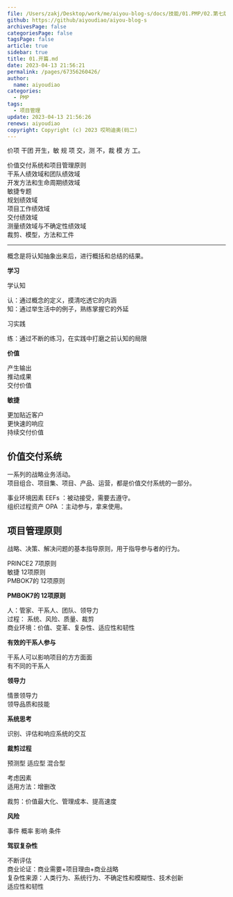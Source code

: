 ```yaml
---
file: /Users/zakj/Desktop/work/me/aiyou-blog-s/docs/技能/01.PMP/02.第七版/01.开篇.md
github: https://github/aiyoudiao/aiyou-blog-s
archivesPage: false
categoriesPage: false
tagsPage: false
article: true
sidebar: true
title: 01.开篇.md
date: 2023-04-13 21:56:21
permalink: /pages/67356260426/
author: 
  name: aiyoudiao
categories: 
  - PMP
tags: 
  - 项目管理
update: 2023-04-13 21:56:26
renews: aiyoudiao
copyright: Copyright (c) 2023 哎哟迪奥(码二)
---
```


价项 干团 开生，敏 规 项 交，测 不，裁 模 方 工。

价值交付系统和项目管理原则  
干系人绩效域和团队绩效域  
开发方法和生命周期绩效域  
敏捷专题  
规划绩效域  
项目工作绩效域  
交付绩效域  
测量绩效域与不确定性绩效域  
裁剪、模型，方法和工件  

---

概念是将认知抽象出来后，进行概括和总结的结果。

<!-- more -->

**学习**

学认知

认：通过概念的定义，摸清吃透它的内涵   
知：通过举生活中的例子，熟练掌握它的外延   

习实践

练：通过不断的练习，在实践中打磨之前认知的局限   


**价值**

产生输出  
推动成果  
交付价值  

**敏捷**

更加贴近客户  
更快速的响应  
持续交付价值  


## 价值交付系统

一系列的战略业务活动。  
项目组合、项目集、项目、产品、运营，都是价值交付系统的一部分。  

事业环境因素 EEFs ：被动接受，需要去遵守。  
组织过程资产 OPA ：主动参与，拿来使用。  

## 项目管理原则

战略、决策、解决问题的基本指导原则，用于指导参与者的行为。  

PRINCE2 7项原则  
敏捷 12项原则  
PMBOK7的 12项原则  

**PMBOK7的 12项原则**

人：管家、干系人、团队、领导力  
过程： 系统、风险、质量、裁剪  
商业环境：价值、变革、复杂性、适应性和韧性  

**有效的干系人参与**

干系人可以影响项目的方方面面  
有不同的干系人  

**领导力**

情景领导力  
领导品质和技能  

**系统思考**

识别、评估和响应系统的交互  

**裁剪过程**

预测型 适应型 混合型

考虑因素  
适用方法：增删改  

裁剪：价值最大化、管理成本、提高速度  

**风险**

事件 概率 影响 条件

**驾驭复杂性**

不断评估  
商业论证：商业需要+项目理由+商业战略  
复杂性来源：人类行为、系统行为、不确定性和模糊性、技术创新  
适应性和韧性  



